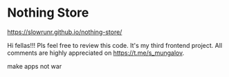 # Nothing Store
https://slowrunr.github.io/nothing-store/

Hi fellas!!! Pls feel free to review this code. It's my third frontend project. All comments are highly appreciated on https://t.me/s_mungalov.

make apps not war
